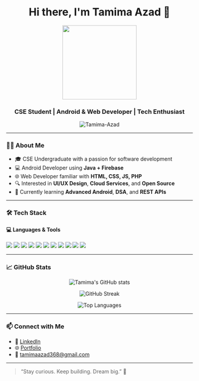 <!-- Profile Banner or Typing Animation -->
<h1 align="center">Hi there, I'm Tamima Azad 👋</h1>
<p align="center">
  <img src="https://media.giphy.com/media/13HgwGsXF0aiGY/giphy.gif" width="200"/>
</p>
<h3 align="center">CSE Student | Android & Web Developer | Tech Enthusiast</h3>

<p align="center">
  <img src="https://komarev.com/ghpvc/?username=Tamima-Azad&label=Profile%20views&color=0e75b6&style=flat" alt="Tamima-Azad" />
</p>

---

### 👩‍💻 About Me

- 🎓 CSE Undergraduate with a passion for software development
- 💻 Android Developer using **Java + Firebase**
- 🌐 Web Developer familiar with **HTML, CSS, JS, PHP**
- 🔍 Interested in **UI/UX Design**, **Cloud Services**, and **Open Source**
- 🌱 Currently learning **Advanced Android**, **DSA**, and **REST APIs**

---

### 🛠️ Tech Stack

#### 💻 Languages & Tools
<p align="left">
  <img src="https://img.shields.io/badge/Java-ED8B00?style=flat&logo=java&logoColor=white"/>
  <img src="https://img.shields.io/badge/C++-00599C?style=flat&logo=c%2B%2B&logoColor=white"/>
  <img src="https://img.shields.io/badge/Python-3776AB?style=flat&logo=python&logoColor=white"/>
  <img src="https://img.shields.io/badge/HTML5-E34F26?style=flat&logo=html5&logoColor=white"/>
  <img src="https://img.shields.io/badge/CSS3-1572B6?style=flat&logo=css3&logoColor=white"/>
  <img src="https://img.shields.io/badge/JavaScript-F7DF1E?style=flat&logo=javascript&logoColor=black"/>
  <img src="https://img.shields.io/badge/PHP-777BB4?style=flat&logo=php&logoColor=white"/>
  <img src="https://img.shields.io/badge/Firebase-FFCA28?style=flat&logo=firebase&logoColor=black"/>
  <img src="https://img.shields.io/badge/Android-3DDC84?style=flat&logo=android&logoColor=white"/>
  <img src="https://img.shields.io/badge/MySQL-4479A1?style=flat&logo=mysql&logoColor=white"/>
  <img src="https://img.shields.io/badge/Git-F05032?style=flat&logo=git&logoColor=white"/>
</p>

---

### 📈 GitHub Stats

<p align="center">
  <img src="https://github-readme-stats.vercel.app/api?username=Tamima-Azad&show_icons=true&theme=radical" alt="Tamima's GitHub stats" />
</p>
<p align="center">
  <img src="https://github-readme-streak-stats.herokuapp.com/?user=Tamima-Azad&theme=radical" alt="GitHub Streak" />
</p>
<p align="center">
  <img src="https://github-readme-stats.vercel.app/api/top-langs/?username=Tamima-Azad&layout=compact&theme=radical" alt="Top Languages" />
</p>

---

### 📫 Connect with Me

- 🔗 [LinkedIn](https://www.linkedin.com/in/tamima-azad-b90067266/)
- 🌐 [Portfolio](https://tamima-azad.github.io/my-portfolio/)
- 📧 tamimaazad368@gmail.com

---

> “Stay curious. Keep building. Dream big.” 🚀
